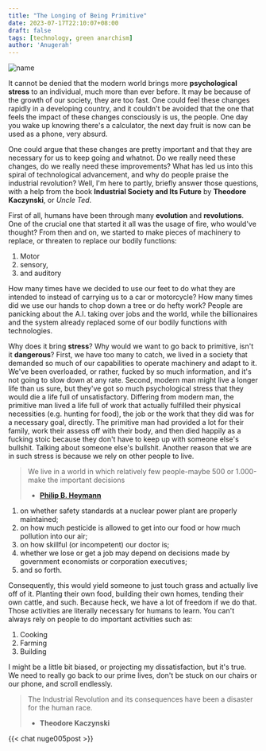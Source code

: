 ```yaml
---
title: "The Longing of Being Primitive"
date: 2023-07-17T22:10:07+08:00
draft: false
tags: [technology, green anarchism]
author: 'Anugerah'
---
```


![name](/screw.jpg#center)

It cannot be denied that the modern world brings more **psychological stress** to an individual, much more than ever before. It may be because of the growth of our society, they are too fast. One could feel these changes rapidly in a developing country, and it couldn't be avoided that the one that feels the impact of these changes consciously is us, the people. One day you wake up knowing there's a calculator, the next day fruit is now can be used as a phone, very absurd.

One could argue that these changes are pretty important and that they are necessary for us to keep going and whatnot. Do we really need these changes, do we really need these improvements? What has led us into this spiral of technological advancement, and why do people praise the industrial revolution? Well, I'm here to partly, briefly answer those questions, with a help from the book **Industrial Society and Its Future** by **Theodore Kaczynski**, or *Uncle Ted*.

First of all, humans have been through many **evolution** and **revolutions**. One of the crucial one that started it all was the usage of fire, who would've thought? From then and on, we started to make pieces of machinery to replace, or threaten to replace our bodily functions:
1. Motor
2. sensory,
3. and auditory

How many times have we decided to use our feet to do what they are intended to instead of carrying us to a car or motorcycle? How many times did we use our hands to chop down a tree or do hefty work? People are panicking about the A.I. taking over jobs and the world, while the billionaires and the system already replaced some of our bodily functions with technologies.

Why does it bring **stress**? Why would we want to go back to primitive, isn't it **dangerous**? First, we have too many to catch, we lived in a society that demanded so much of our capabilities to operate machinery and adapt to it. We've been overloaded, or rather, fucked by so much information, and it's not going to slow down at any rate. Second, modern man might live a longer life than us sure, but they've got so much psychological stress that they would die a life full of unsatisfactory. Differing from modern man, the primitive man lived a life full of work that actually fulfilled their physical necessities (e.g. hunting for food), the job or the work that they did was for a necessary goal, directly. The primitive man had provided a lot for their family, work their assess off with their body, and then died happily as a fucking stoic because they don't have to keep up with someone else's bullshit. Talking about someone else's bullshit. Another reason that we are in such stress is because we rely on other people to live.

> We live in a world in which relatively few people-maybe 500 or 1.000-make the important decisions
>- [**Philip B. Heymann**](https://en.wikipedia.org/wiki/Philip_Heymann)

1. on whether safety standards at a nuclear power plant are properly maintained;
2. on how much pesticide is allowed to get into our food or how much pollution into our air;
3. on how skillful (or incompetent) our doctor is;
4. whether we lose or get a job may depend on decisions made by government economists or corporation executives;
5. and so forth.

Consequently, this would yield someone to just touch grass and actually live off of it. Planting their own food, building their own homes, tending their own cattle, and such. Because heck, we have a lot of freedom if we do that. Those activities are literally necessary for humans to learn. You can't always rely on people to do important activities such as:

1. Cooking
2. Farming
3. Building

I might be a little bit biased, or projecting my dissatisfaction, but it's true. We need to really go back to our prime lives, don't be stuck on our chairs or our phone, and scroll endlessly.

>The Industrial Revolution and its consequences have been a disaster for the human race.
>- **Theodore Kaczynski**

{{< chat nuge005post >}}